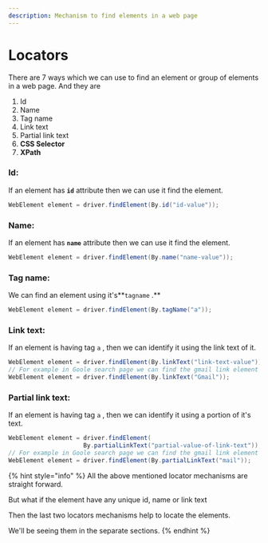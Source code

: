 ```yaml
---
description: Mechanism to find elements in a web page
---
```


# Locators

There are 7 ways which we can use to find an element or group of elements in a web page. And they are

1. Id
2. Name
3. Tag name
4. Link text
5. Partial link text
6. **CSS Selector**
7. **XPath**

### Id:

If an element has **`id`**  attribute then we can use it find the element.

```java
WebElement element = driver.findElement(By.id("id-value"));
```

### Name:

If an element has **`name`**  attribute then we can use it find the element.

```java
WebElement element = driver.findElement(By.name("name-value"));
```

### Tag name:

We can find an element using it's**`tagname` .**

```java
WebElement element = driver.findElement(By.tagName("a"));
```

### Link text:

If an element is having tag `a` , then we can identify it using the link text of it.

```java
WebElement element = driver.findElement(By.linkText("link-text-value"));
// For example in Goole search page we can find the gmail link element as
WebElement element = driver.findElement(By.linkText("Gmail"));
```

### Partial link text:

If an element is having tag `a` , then we can identify it using a portion of it's text.

```java
WebElement element = driver.findElement(
                     By.partialLinkText("partial-value-of-link-text"));
// For example in Goole search page we can find the gmail link element as
WebElement element = driver.findElement(By.partialLinkText("mail"));
```

{% hint style="info" %}
All the above mentioned locator mechanisms are straight forward.

But what if the element have any unique id, name or link text

Then the last two locators mechanisms help to locate the elements.

We'll be seeing them in the separate sections.
{% endhint %}


